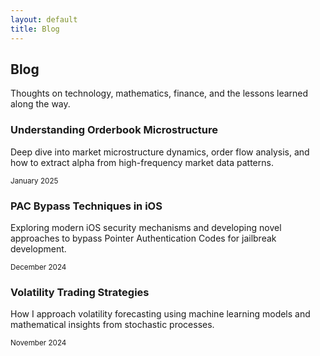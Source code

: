 ```yaml
---
layout: default
title: Blog
---
```


<section class="hero">
    <h1>Blog</h1>
    <p class="description">
        Thoughts on technology, mathematics, finance, and the lessons learned along the way.
    </p>
</section>

<section class="fade-in">
    <div class="grid">
        <div class="card">
            <h3>Understanding Orderbook Microstructure</h3>
            <p>Deep dive into market microstructure dynamics, order flow analysis, and how to extract alpha from high-frequency market data patterns.</p>
            <small style="color: var(--text-tertiary);">January 2025</small>
        </div>
        <div class="card">
            <h3>PAC Bypass Techniques in iOS</h3>
            <p>Exploring modern iOS security mechanisms and developing novel approaches to bypass Pointer Authentication Codes for jailbreak development.</p>
            <small style="color: var(--text-tertiary);">December 2024</small>
        </div>
        <div class="card">
            <h3>Volatility Trading Strategies</h3>
            <p>How I approach volatility forecasting using machine learning models and mathematical insights from stochastic processes.</p>
            <small style="color: var(--text-tertiary);">November 2024</small>
        </div>
    </div>
</section>
